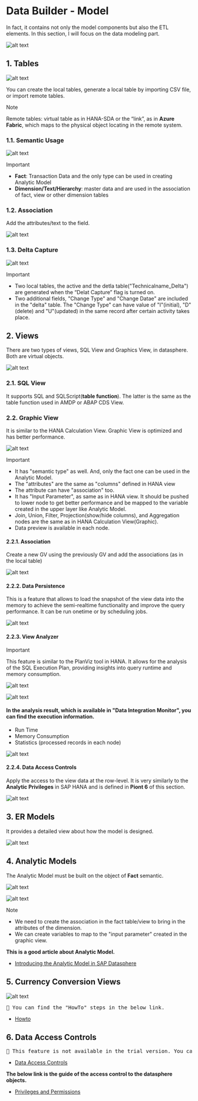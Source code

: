 # Data Builder - Model

In fact, it contains not only the model components but also the ETL elements. In this section, I will focus on the data modeling part.

![alt text](/DataBuilder/images/DataBuilder.png?raw=true)


## 1. Tables

![alt text](/DataBuilder/images/Tables.png?raw=true)

You can create the local tables, generate a local table by importing CSV file, or import remote tables. 

> [!NOTE]
> Remote tables: virtual table as in HANA-SDA or the “link”, as in **Azure Fabric**, which maps to the physical object locating in the remote system.


### 1.1. Semantic Usage
![alt text](/DataBuilder/images/NewTable.png?raw=true)

> [!IMPORTANT] 
> -	**Fact**: Transaction Data and the only type can be used in creating Analytic Model
> -	**Dimension/Text/Hierarchy**: master data and are used in the association of fact, view or other dimension tables 

### 1.2. Association
Add the attributes/text to the field.

![alt text](/DataBuilder/images/TableAssociation.png?raw=true)


### 1.3. Delta Capture
![alt text](/DataBuilder/images/TableDelta.png?raw=true)

> [!IMPORTANT] 
> - Two local tables, the active and the detla table("Technicalname_Delta") are generated when the “Delat Capture” flag is turned on. 
> - Two additional fields, "Change Type" and "Change Datae" are included in the "delta" table. The "Change Type" can have value of "I"(initial), "D"(delete) and "U"(updated) in the same record after certain activity takes place.


## 2. Views
There are two types of views, SQL View and Graphics View, in datasphere. Both are virtual objects. <BR/>

![alt text](/DataBuilder/images/Views.png?raw=true)

### 2.1. SQL View
It supports SQL and SQLScript(**table function**). The latter is the same as the table function used in AMDP or ABAP CDS View.

### 2.2. Graphic View
It is similar to the HANA Calculation View. Graphic View is optimized and has better performance.

![alt text](/DataBuilder/images/NewGV.png?raw=true)

> [!IMPORTANT]
>-	It has "semantic type" as well. And, only the fact one can be used in the Analytic Model.
>-	The "attributes" are the same as "columns" defined in HANA view
>-  The attribute can have "association" too.
>-	It has "Input Parameter", as same as in HANA view. It should be pushed to lower node to get better performance and be mapped to the variable created in the upper layer like Analytic Model.
>-  Join, Union, Filter, Projection(show/hide columns), and Aggregation nodes are the same as in HANA Calculation View(Graphic).
>-  Data preview is available in each node.

#### 2.2.1. Association
Create a new GV using the previously GV and add the associations (as in the local table)

![alt text](/DataBuilder/images/NewGV_Asso.png?raw=true)

#### 2.2.2. Data Persistence
This is a feature that allows to load the snapshot of the view data into the memory to achieve the semi-realtime functionality and improve the query performance. It can be run onetime or by scheduling jobs. 

![alt text](/DataBuilder/images/GV_Persistence.png?raw=true)

#### 2.2.3. View Analyzer

> [!IMPORTANT] 
> This feature is similar to the PlanViz tool in HANA. It allows for the analysis of the SQL Execution Plan, providing insights into query runtime and memory consumption.

![alt text](/DataBuilder/images/GV_Analyzer1.png?raw=true)

![alt text](/DataBuilder/images/GV_Analyzer2.png?raw=true)

#### In the analysis result, which is available in "Data Integration Monitor", you can find the execution information. 

  -  Run Time
  -  Memory Consumption
  -  Statistics (processed records in each node)

![alt text](/DataBuilder/images/GV_Analyzer3.png?raw=true)

#### 2.2.4. Data Access Controls

Apply the access to the view data at the row-level. 
It is very similarly to the **Analytic Privileges** in SAP HANA and is defined in **Piont 6** of this section.

![alt text](/DataBuilder/images/GV_DCA.png?raw=true)

## 3. ER Models
It provides a detailed view about how the model is designed.

![alt text](/DataBuilder/images/ERModel.png?raw=true)


## 4. Analytic Models

The Analytic Model must be built on the object of **Fact** semantic.

![alt text](/DataBuilder/images/AM.png?raw=true)

![alt text](/DataBuilder/images/NewAM.png?raw=true)

> [!Note]
>- We need to create the association in the fact table/view to bring in the attributes of the dimension.
>- We can create variables to map to the "input parameter" created in the graphic view.

**This is a good article about Analytic Model.**
- [Introducing the Analytic Model in SAP Datasphere](https://community.sap.com/t5/technology-blogs-by-sap/introducing-the-analytic-model-in-sap-datasphere/ba-p/13568591)

## 5. Currency Conversion Views
![alt text](/DataBuilder/images/Others.png?raw=true)

<pre>🚩 You can find the "HowTo" steps in the below link.</pre>
- [Howto](https://community.sap.com/t5/technology-blogs-by-members/currency-translation-in-sap-datasphere/ba-p/13688008)

## 6. Data Access Controls
<pre>🚩 This feature is not available in the trial version. You can find the detailed information in the below link.</pre>
- [Data Access Controls](https://community.sap.com/t5/technology-blogs-by-sap/sap-datasphere-security-amp-data-access-controls-overview/ba-p/13805353)

**The below link is the guide of the access control to the datasphere objects.**
- [Privileges and Permissions](https://help.sap.com/docs/SAP_DATASPHERE/9f804b8efa8043539289f42f372c4862/d7350c6823a14733a7a5727bad8371aa.html)
